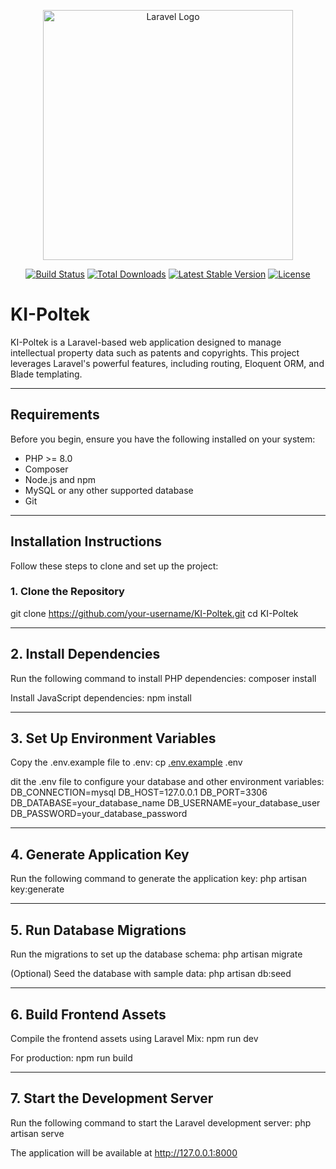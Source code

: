 <p align="center"><a href="https://laravel.com" target="_blank"><img src="https://raw.githubusercontent.com/laravel/art/master/logo-lockup/5%20SVG/2%20CMYK/1%20Full%20Color/laravel-logolockup-cmyk-red.svg" width="400" alt="Laravel Logo"></a></p>

<p align="center">
<a href="https://github.com/laravel/framework/actions"><img src="https://github.com/laravel/framework/workflows/tests/badge.svg" alt="Build Status"></a>
<a href="https://packagist.org/packages/laravel/framework"><img src="https://img.shields.io/packagist/dt/laravel/framework" alt="Total Downloads"></a>
<a href="https://packagist.org/packages/laravel/framework"><img src="https://img.shields.io/packagist/v/laravel/framework" alt="Latest Stable Version"></a>
<a href="https://packagist.org/packages/laravel/framework"><img src="https://img.shields.io/packagist/l/laravel/framework" alt="License"></a>
</p>

# KI-Poltek

KI-Poltek is a Laravel-based web application designed to manage intellectual property data such as patents and copyrights. This project leverages Laravel's powerful features, including routing, Eloquent ORM, and Blade templating.

---

## Requirements

Before you begin, ensure you have the following installed on your system:

- PHP >= 8.0
- Composer
- Node.js and npm
- MySQL or any other supported database
- Git

---

## Installation Instructions

Follow these steps to clone and set up the project:

### 1. Clone the Repository

git clone https://github.com/your-username/KI-Poltek.git
cd KI-Poltek

---

## 2. Install Dependencies

Run the following command to install PHP dependencies:
composer install

Install JavaScript dependencies:
npm install

---

## 3. Set Up Environment Variables

Copy the .env.example file to .env:
cp [.env.example](http://_vscodecontentref_/1) .env

dit the .env file to configure your database and other environment variables:
DB_CONNECTION=mysql
DB_HOST=127.0.0.1
DB_PORT=3306
DB_DATABASE=your_database_name
DB_USERNAME=your_database_user
DB_PASSWORD=your_database_password

---

## 4. Generate Application Key
Run the following command to generate the application key:
php artisan key:generate

---

## 5. Run Database Migrations
Run the migrations to set up the database schema:
php artisan migrate

(Optional) Seed the database with sample data:
php artisan db:seed

---

## 6. Build Frontend Assets
Compile the frontend assets using Laravel Mix:
npm run dev

For production:
npm run build

---
## 7. Start the Development Server
Run the following command to start the Laravel development server:
php artisan serve

The application will be available at http://127.0.0.1:8000